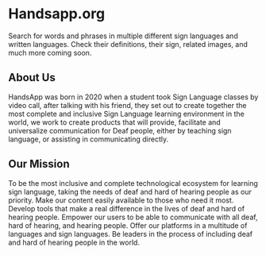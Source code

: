 # Handsapp.org


Search for words and phrases in multiple different sign languages and written languages. Check their definitions, their sign, related images, and much more coming soon.

## About Us

HandsApp was born in 2020 when a student took Sign Language classes by video call, after talking with his friend, they set out to create together the most complete and inclusive Sign Language learning environment in the world, we work to create products that will provide, facilitate and universalize communication for Deaf people, either by teaching sign language, or assisting in communicating directly.



## Our Mission

To be the most inclusive and complete technological ecosystem for learning sign language, taking the needs of deaf and hard of hearing people as our priority.
Make our content easily available to those who need it most.
Develop tools that make a real difference in the lives of deaf and hard of hearing people.
Empower our users to be able to communicate with all deaf, hard of hearing, and hearing people.
Offer our platforms in a multitude of languages and sign languages.
Be leaders in the process of including deaf and hard of hearing people in the world.
